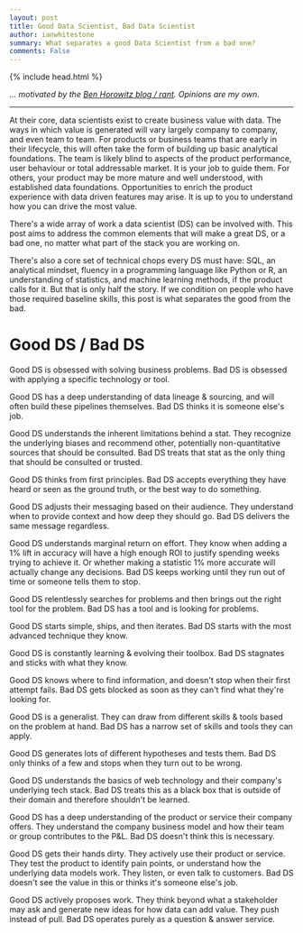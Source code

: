 ```yaml
---
layout: post
title: Good Data Scientist, Bad Data Scientist
author: ianwhitestone
summary: What separates a good Data Scientist from a bad one?
comments: False
---
```


{% include head.html %}

*... motivated by the [Ben Horowitz blog / rant](https://a16z.com/2012/06/15/good-product-managerbad-product-manager/). Opinions are my own.*

<hr>

At their core, data scientists exist to create business value with data. The ways in which value is generated will vary largely company to company, and even team to team. For products or business teams that are early in their lifecycle, this will often take the form of building up basic analytical foundations. The team is likely blind to aspects of the product performance, user behaviour or total addressable market. It is your job to guide them. For others, your product may be more mature and well understood, with established data foundations. Opportunities to enrich the product experience with data driven features may arise. It is up to you to understand how you can drive the most value.

There's a wide array of work a data scientist (DS) can be involved with. This post aims to address the common elements that will make a great DS, or a bad one, no matter what part of the stack you are working on. 

There's also a core set of technical chops every DS must have: SQL, an analytical mindset, fluency in a programming language like Python or R, an understanding of statistics, and machine learning methods, if the product calls for it. But that is only half the story. If we condition on people who have those required baseline skills, this post is what separates the good from the bad. 

# Good DS / Bad DS

Good DS is obsessed with solving business problems. Bad DS is obsessed with applying a specific technology or tool.

Good DS has a deep understanding of data lineage & sourcing, and will often build these pipelines themselves. Bad DS thinks it is someone else's job.

Good DS understands the inherent limitations behind a stat. They recognize the underlying biases and recommend other, potentially non-quantitative sources that should be consulted. Bad DS treats that stat as the only thing that should be consulted or trusted.

Good DS thinks from first principles. Bad DS accepts everything they have heard or seen as the ground truth, or the best way to do something.

Good DS adjusts their messaging based on their audience. They understand when to provide context and how deep they should go. Bad DS delivers the same message regardless.

Good DS understands marginal return on effort. They know when adding a 1% lift in accuracy will have a high enough ROI to justify spending weeks trying to achieve it. Or whether making a statistic 1% more accurate will actually change any decisions. Bad DS keeps working until they run out of time or someone tells them to stop. 

Good DS relentlessly searches for problems and then brings out the right tool for the problem. Bad DS has a tool and is looking for problems.

Good DS starts simple, ships, and then iterates. Bad DS starts with the most advanced technique they know.

Good DS is constantly learning & evolving their toolbox. Bad DS stagnates and sticks with what they know.

Good DS knows where to find information, and doesn't stop when their first attempt fails. Bad DS gets blocked as soon as they can't find what they're looking for.

Good DS is a generalist. They can draw from different skills & tools based on the problem at hand. Bad DS has a narrow set of skills and tools they can apply.

Good DS generates lots of different hypotheses and tests them. Bad DS only thinks of a few and stops when they turn out to be wrong.

Good DS understands the basics of web technology and their company's underlying tech stack. Bad DS treats this as a black box that is outside of their domain and therefore shouldn't be learned.

Good DS has a deep understanding of the product or service their company offers. They understand the company business model and how their team or group contributes to the P&L. Bad DS doesn't think this is necessary.

Good DS gets their hands dirty. They actively use their product or service. They test the product to identify pain points, or understand how the underlying data models work. They listen, or even talk to customers. Bad DS doesn't see the value in this or thinks it's someone else's job.

Good DS actively proposes work. They think beyond what a stakeholder may ask and generate new ideas for how data can add value. They push instead of pull. Bad DS operates purely as a question & answer service.
